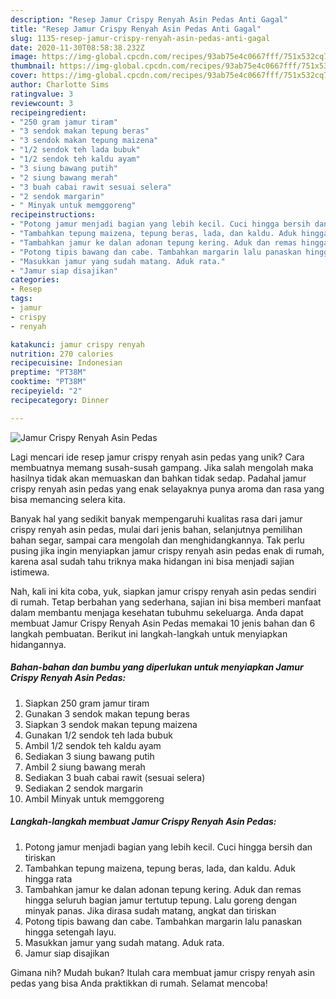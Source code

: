 ```yaml
---
description: "Resep Jamur Crispy Renyah Asin Pedas Anti Gagal"
title: "Resep Jamur Crispy Renyah Asin Pedas Anti Gagal"
slug: 1135-resep-jamur-crispy-renyah-asin-pedas-anti-gagal
date: 2020-11-30T08:58:38.232Z
image: https://img-global.cpcdn.com/recipes/93ab75e4c0667fff/751x532cq70/jamur-crispy-renyah-asin-pedas-foto-resep-utama.jpg
thumbnail: https://img-global.cpcdn.com/recipes/93ab75e4c0667fff/751x532cq70/jamur-crispy-renyah-asin-pedas-foto-resep-utama.jpg
cover: https://img-global.cpcdn.com/recipes/93ab75e4c0667fff/751x532cq70/jamur-crispy-renyah-asin-pedas-foto-resep-utama.jpg
author: Charlotte Sims
ratingvalue: 3
reviewcount: 3
recipeingredient:
- "250 gram jamur tiram"
- "3 sendok makan tepung beras"
- "3 sendok makan tepung maizena"
- "1/2 sendok teh lada bubuk"
- "1/2 sendok teh kaldu ayam"
- "3 siung bawang putih"
- "2 siung bawang merah"
- "3 buah cabai rawit sesuai selera"
- "2 sendok margarin"
- " Minyak untuk memggoreng"
recipeinstructions:
- "Potong jamur menjadi bagian yang lebih kecil. Cuci hingga bersih dan tiriskan"
- "Tambahkan tepung maizena, tepung beras, lada, dan kaldu. Aduk hingga rata"
- "Tambahkan jamur ke dalan adonan tepung kering. Aduk dan remas hingga seluruh bagian jamur tertutup tepung. Lalu goreng dengan minyak panas. Jika dirasa sudah matang, angkat dan tiriskan"
- "Potong tipis bawang dan cabe. Tambahkan margarin lalu panaskan hingga setengah layu."
- "Masukkan jamur yang sudah matang. Aduk rata."
- "Jamur siap disajikan"
categories:
- Resep
tags:
- jamur
- crispy
- renyah

katakunci: jamur crispy renyah 
nutrition: 270 calories
recipecuisine: Indonesian
preptime: "PT38M"
cooktime: "PT38M"
recipeyield: "2"
recipecategory: Dinner

---
```



![Jamur Crispy Renyah Asin Pedas](https://img-global.cpcdn.com/recipes/93ab75e4c0667fff/751x532cq70/jamur-crispy-renyah-asin-pedas-foto-resep-utama.jpg)

Lagi mencari ide resep jamur crispy renyah asin pedas yang unik? Cara membuatnya memang susah-susah gampang. Jika salah mengolah maka hasilnya tidak akan memuaskan dan bahkan tidak sedap. Padahal jamur crispy renyah asin pedas yang enak selayaknya punya aroma dan rasa yang bisa memancing selera kita.

Banyak hal yang sedikit banyak mempengaruhi kualitas rasa dari jamur crispy renyah asin pedas, mulai dari jenis bahan, selanjutnya pemilihan bahan segar, sampai cara mengolah dan menghidangkannya. Tak perlu pusing jika ingin menyiapkan jamur crispy renyah asin pedas enak di rumah, karena asal sudah tahu triknya maka hidangan ini bisa menjadi sajian istimewa.




Nah, kali ini kita coba, yuk, siapkan jamur crispy renyah asin pedas sendiri di rumah. Tetap berbahan yang sederhana, sajian ini bisa memberi manfaat dalam membantu menjaga kesehatan tubuhmu sekeluarga. Anda dapat membuat Jamur Crispy Renyah Asin Pedas memakai 10 jenis bahan dan 6 langkah pembuatan. Berikut ini langkah-langkah untuk menyiapkan hidangannya.

<!--inarticleads1-->

##### Bahan-bahan dan bumbu yang diperlukan untuk menyiapkan Jamur Crispy Renyah Asin Pedas:

1. Siapkan 250 gram jamur tiram
1. Gunakan 3 sendok makan tepung beras
1. Siapkan 3 sendok makan tepung maizena
1. Gunakan 1/2 sendok teh lada bubuk
1. Ambil 1/2 sendok teh kaldu ayam
1. Sediakan 3 siung bawang putih
1. Ambil 2 siung bawang merah
1. Sediakan 3 buah cabai rawit (sesuai selera)
1. Sediakan 2 sendok margarin
1. Ambil  Minyak untuk memggoreng




<!--inarticleads2-->

##### Langkah-langkah membuat Jamur Crispy Renyah Asin Pedas:

1. Potong jamur menjadi bagian yang lebih kecil. Cuci hingga bersih dan tiriskan
1. Tambahkan tepung maizena, tepung beras, lada, dan kaldu. Aduk hingga rata
1. Tambahkan jamur ke dalan adonan tepung kering. Aduk dan remas hingga seluruh bagian jamur tertutup tepung. Lalu goreng dengan minyak panas. Jika dirasa sudah matang, angkat dan tiriskan
1. Potong tipis bawang dan cabe. Tambahkan margarin lalu panaskan hingga setengah layu.
1. Masukkan jamur yang sudah matang. Aduk rata.
1. Jamur siap disajikan




Gimana nih? Mudah bukan? Itulah cara membuat jamur crispy renyah asin pedas yang bisa Anda praktikkan di rumah. Selamat mencoba!
